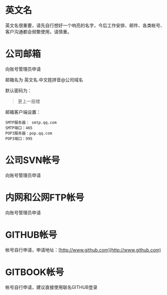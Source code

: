 # 英文名

英文名很重要，请先自行想好一个响亮的名字，今后工作安排、邮件、各类帐号、客户沟通都会频繁使用，请慎重。

# 公司邮箱

向账号管理员申请

邮箱名为 英文名.中文姓拼音@公司域名

默认密码为：

> 更上一层楼

邮箱客户端设置：

```
SMTP服务器： smtp.qq.com
SMTP端口：465
POP3服务器：pop.qq.com
POP3端口：995
```

# 公司SVN帐号

向账号管理员申请

# 内网和公网FTP帐号

向账号管理员申请

# GITHUB帐号

帐号自行申请，申请地址：[http://www.github.com](http://www.github.com)

# GITBOOK帐号

帐号自行申请，建议直接使用联名GITHUB登录

